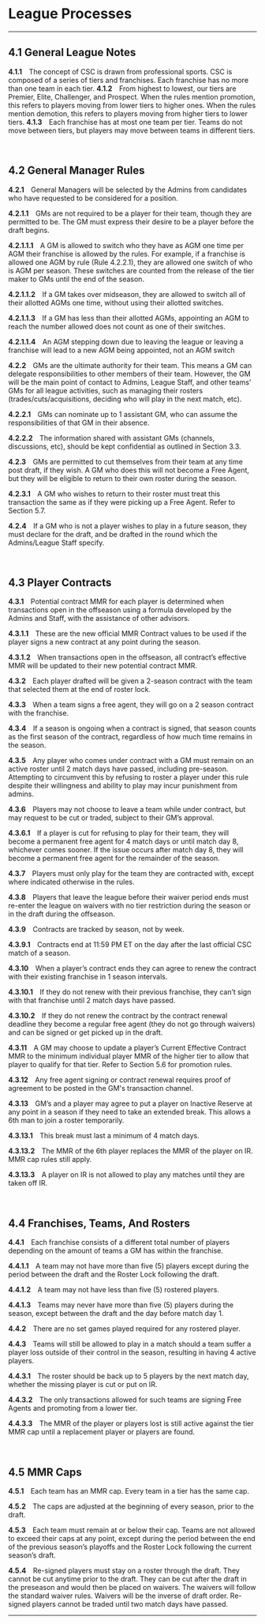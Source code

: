 # League Processes

---

## 4.1 General League Notes

**4.1.1**&emsp;The concept of CSC is drawn from professional sports. CSC is composed of a series of tiers and franchises. Each franchise has no more than one team in each tier.
**4.1.2**&emsp;From highest to lowest, our tiers are Premier, Elite, Challenger, and Prospect. When the rules mention promotion, this refers to players moving from lower tiers to higher ones. When the rules mention demotion, this refers to players moving from higher tiers to lower tiers.
**4.1.3**&emsp;Each franchise has at most one team per tier. Teams do not move between tiers, but players may move between teams in different tiers.

&emsp;

## 4.2	General Manager Rules

**4.2.1**&emsp;General Managers will be selected by the Admins from candidates who have requested to be considered for a position.

**4.2.1.1**&emsp;GMs are not required to be a player for their team, though they are permitted to be. The GM must express their desire to be a player before the draft begins.

**4.2.1.1.1**&emsp;A GM is allowed to switch who they have as AGM one time per AGM their franchise is allowed by the rules. For example, if a franchise is allowed one AGM by rule (Rule 4.2.2.1), they are allowed one switch of who is AGM per season. These switches are counted from the release of the tier maker to GMs until the end of the season.

**4.2.1.1.2**&emsp;If a GM takes over midseason, they are allowed to switch all of their allotted AGMs one time, without using their allotted switches. 

**4.2.1.1.3**&emsp;If a GM has less than their allotted AGMs, appointing an AGM to reach the number allowed does not count as one of their switches.

**4.2.1.1.4**&emsp;An AGM stepping down due to leaving the league or leaving a franchise will lead to a new AGM being appointed, not an AGM switch

**4.2.2**&emsp;GMs are the ultimate authority for their team. This means a GM can delegate responsibilities to other members of their team. However, the GM will be the main point of contact to Admins, League Staff, and other teams’ GMs for all league activities, such as managing their rosters (trades/cuts/acquisitions, deciding who will play in the next match, etc).

**4.2.2.1**&emsp;GMs can nominate up to 1 assistant GM, who can assume the responsibilities of that GM in their absence.

**4.2.2.2**&emsp;The information shared with assistant GMs (channels, discussions, etc), should be kept confidential as outlined in Section 3.3.

**4.2.3**&emsp;GMs are permitted to cut themselves from their team at any time post draft, if they wish. A GM who does this will not become a Free Agent, but they will be eligible to return to their own roster during the season.

**4.2.3.1**&emsp;A GM who wishes to return to their roster must treat this transaction the same as if they were picking up a Free Agent. Refer to Section 5.7.

**4.2.4**&emsp;If a GM who is not a player wishes to play in a future season, they must declare for the draft, and be drafted in the round which the Admins/League Staff specify.

&emsp;

## 4.3	Player Contracts

**4.3.1**&emsp;Potential contract MMR for each player is determined when transactions open in the offseason using a formula developed by the Admins and Staff, with the assistance of other advisors.

**4.3.1.1**&emsp;These are the new official MMR Contract values to be used if the player signs a new contract at any point during the season.

**4.3.1.2**&emsp;When transactions open in the offseason, all contract’s effective MMR will be updated to their new potential contract MMR.

**4.3.2**&emsp;Each player drafted will be given a 2-season contract with the team that selected them at the end of roster lock.

**4.3.3**&emsp;When a team signs a free agent, they will go on a 2 season contract with the franchise.

**4.3.4**&emsp;If a season is ongoing when a contract is signed, that season counts as the first season of the contract, regardless of how much time remains in the season.

**4.3.5**&emsp;Any player who comes under contract with a GM must remain on an active roster until 2 match days have passed, including pre-season. Attempting to circumvent this by refusing to roster a player under this rule despite their willingness and ability to play may incur punishment from admins.

**4.3.6**&emsp;Players may not choose to leave a team while under contract, but may request to be cut or traded, subject to their GM’s approval.

**4.3.6.1**&emsp;If a player is cut for refusing to play for their team, they will become a permanent free agent for 4 match days or until match day 8, whichever comes sooner. If the issue occurs after match day 8, they will become a permanent free agent for the remainder of the season.

**4.3.7**&emsp;Players must only play for the team they are contracted with, except where indicated otherwise in the rules.

**4.3.8**&emsp;Players that leave the league before their waiver period ends must re-enter the league on waivers with no tier restriction during the season or in the draft during the offseason.

**4.3.9**&emsp;Contracts are tracked by season, not by week.

**4.3.9.1**&emsp;Contracts end at 11:59 PM ET on the day after the last official CSC match of a season.

**4.3.10**&emsp;When a player’s contract ends they can agree to renew the contract with their existing franchise in 1 season intervals.

**4.3.10.1**&emsp;If they do not renew with their previous franchise, they can’t sign with that franchise until 2 match days have passed.

**4.3.10.2**&emsp;If they do not renew the contract by the contract renewal deadline they become a regular free agent (they do not go through waivers) and can be signed or get picked up in the draft.

**4.3.11**&emsp;A GM may choose to update a player’s Current Effective Contract MMR to the minimum individual player MMR of the higher tier to allow that player to qualify for that tier. Refer to Section 5.6 for promotion rules.

**4.3.12**&emsp;Any free agent signing or contract renewal requires proof of agreement to be posted in the GM's transaction channel.

**4.3.13**&emsp;GM’s and a player may agree to put a player on Inactive Reserve at any point in a season if they need to take an extended break. This allows a 6th man to join a roster temporarily.

**4.3.13.1**&emsp;This break must last a minimum of 4 match days.

**4.3.13.2**&emsp;The MMR of the 6th player replaces the MMR of the player on IR. MMR cap rules still apply.

**4.3.13.3**&emsp;A player on IR is not allowed to play any matches until they are taken off IR.

&emsp;

## 4.4	Franchises, Teams, And Rosters

**4.4.1**&emsp;Each franchise consists of a different total number of players depending on the amount of teams a GM has within the franchise.

**4.4.1.1**&emsp;A team may not have more than five (5) players except during the period between the draft and the Roster Lock following the draft.

**4.4.1.2**&emsp;A team may not have less than five (5) rostered players.

**4.4.1.3**&emsp;Teams may never have more than five (5) players during the season, except between the draft and the day before match day 1.

**4.4.2**&emsp;There are no set games played required for any rostered player.

**4.4.3**&emsp;Teams will still be allowed to play in a match should a team suffer a player loss outside of their control in the season, resulting in having 4 active players.

**4.4.3.1**&emsp;The roster should be back up to 5 players by the next match day, whether the missing player is cut or put on IR.

**4.4.3.2**&emsp;The only transactions allowed for such teams are signing Free Agents and promoting from a lower tier.

**4.4.3.3**&emsp;The MMR of the player or players lost is still active against the tier MMR cap until a replacement player or players are found.

&emsp;

## 4.5	MMR Caps

**4.5.1**&emsp;Each team has an MMR cap. Every team in a tier has the same cap.

**4.5.2**&emsp;The caps are adjusted at the beginning of every season, prior to the draft.

**4.5.3**&emsp;Each team must remain at or below their cap. Teams are not allowed to exceed their caps at any point, except during the period between the end of the previous season’s playoffs and the Roster Lock following the current season’s draft.

**4.5.4**&emsp;Re-signed players must stay on a roster through the draft. They cannot be cut anytime prior to the draft. They can be cut after the draft in the preseason and would then be placed on waivers. The waivers will follow the standard waiver rules. Waivers will be the inverse of draft order. Re-signed players cannot be traded until two match days have passed.

---